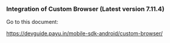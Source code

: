 
### Integration of Custom Browser (Latest version 7.11.4)


Go to this document:

https://devguide.payu.in/mobile-sdk-android/custom-browser/
